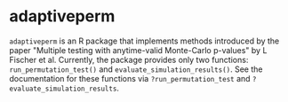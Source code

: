 # adaptiveperm

`adaptiveperm` is an R package that implements methods introduced by the paper "Multiple testing with anytime-valid Monte-Carlo p-values" by L Fischer et al. Currently, the package provides only two functions: `run_permutation_test()` and `evaluate_simulation_results()`. See the documentation for these functions via `?run_permutation_test` and `?evaluate_simulation_results`.
